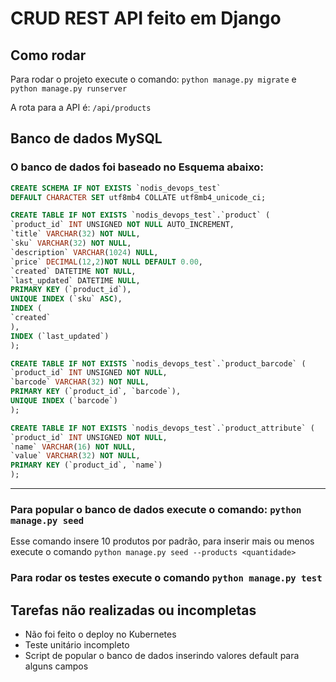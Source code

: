 # CRUD REST API feito em Django

## Como rodar

Para rodar o projeto execute o comando: `python manage.py migrate` e `python manage.py runserver`

A rota para a API é: ```/api/products```

## Banco de dados MySQL

### O banco de dados foi baseado no Esquema abaixo:

```sql
CREATE SCHEMA IF NOT EXISTS `nodis_devops_test`
DEFAULT CHARACTER SET utf8mb4 COLLATE utf8mb4_unicode_ci;

CREATE TABLE IF NOT EXISTS `nodis_devops_test`.`product` (
`product_id` INT UNSIGNED NOT NULL AUTO_INCREMENT,
`title` VARCHAR(32) NOT NULL,
`sku` VARCHAR(32) NOT NULL,
`description` VARCHAR(1024) NULL,
`price` DECIMAL(12,2)NOT NULL DEFAULT 0.00,
`created` DATETIME NOT NULL,
`last_updated` DATETIME NULL,
PRIMARY KEY (`product_id`),
UNIQUE INDEX (`sku` ASC),
INDEX (
`created`
),
INDEX (`last_updated`)
);

CREATE TABLE IF NOT EXISTS `nodis_devops_test`.`product_barcode` (
`product_id` INT UNSIGNED NOT NULL,
`barcode` VARCHAR(32) NOT NULL,
PRIMARY KEY (`product_id`, `barcode`),
UNIQUE INDEX (`barcode`)
);

CREATE TABLE IF NOT EXISTS `nodis_devops_test`.`product_attribute` (
`product_id` INT UNSIGNED NOT NULL,
`name` VARCHAR(16) NOT NULL,
`value` VARCHAR(32) NOT NULL,
PRIMARY KEY (`product_id`, `name`)
);
```

---

### Para popular o banco de dados execute o comando: `python manage.py seed`

Esse comando insere 10 produtos por padrão, para inserir mais ou menos execute o comando `python manage.py seed --products <quantidade>`

### Para rodar os testes execute o comando `python manage.py test`

## Tarefas não realizadas ou incompletas

- Não foi feito o deploy no Kubernetes
- Teste unitário incompleto
- Script de popular o banco de dados inserindo valores default para alguns campos